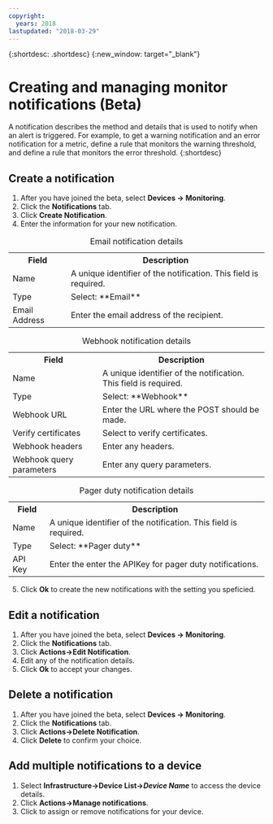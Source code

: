 ```yaml
---
copyright:
  years: 2018
lastupdated: "2018-03-29"
---
```


{:shortdesc: .shortdesc}
{:new_window: target="_blank"}

# Creating and managing monitor notifications (Beta)
A notification describes the method and details that is used to notify when an alert is triggered. For example, to get a warning notification and an error notification for a metric, define a rule that monitors the warning threshold, and define a rule that monitors the error threshold.
{:shortdesc} 

## Create a notification
 
 1. After you have joined the beta, select **Devices -> Monitoring**. 
 2. Click the **Notifications** tab.
 3. Click **Create Notification**.
 4. Enter the information for your new notification. 

<table>
  <caption>Email notification details</caption>
  <tr>
     <th>Field</th>
     <th>Description</th>
  </tr>
  <tr>
    <td>Name</td>
    <td>A unique identifier of the notification. This field is required.</td>
  </tr>
  <tr>
    <td>Type</td>
    <td>Select: **Email**</td>
  </tr>
  <tr>
    <td>Email Address</td>
    <td>Enter the email address of the recipient.</td>
  </tr>
</table>

<table>
  <caption>Webhook notification details</caption>
  <tr>
     <th>Field</th>
     <th>Description</th>
  </tr>
  <tr>
    <td>Name</td>
    <td>A unique identifier of the notification. This field is required.</td>
  </tr>
  <tr>
    <td>Type</td>
    <td>Select: **Webhook**</td>
  </tr>
  <tr>
    <td>Webhook URL</td>
    <td>Enter the URL where the POST should be made.</td>
  </tr>
  <tr>
  <td>Verify certificates</td>
    <td>Select to verify certificates.</td>
  </tr>
  <tr>
    <td>Webhook headers</td>
    <td>Enter any headers.</td>
  </tr>
  <tr>
    <td>Webhook query parameters</td>
    <td>Enter any query parameters.</td>
  </tr>
</table>

<table>
  <caption>Pager duty notification details</caption>
  <tr>
     <th>Field</th>
     <th>Description</th>
  </tr>
  <tr>
    <td>Name</td>
    <td>A unique identifier of the notification. This field is required.</td>
  </tr>
  <tr>
    <td>Type</td>
    <td>Select: **Pager duty**</td>
  </tr>
  <tr>
    <td>API Key</td>
    <td>Enter the enter the APIKey for pager duty notifications.</td>
  </tr>
</table>


5. Click **Ok** to create the new notifications with the setting you speficied.

## Edit a notification
 1. After you have joined the beta, select **Devices -> Monitoring**. 
 2. Click the **Notifications** tab.
3. Click **Actions->Edit Notification**.
4. Edit any of the notification details.
5. Click **Ok** to accept your changes.

## Delete a notification
1. After you have joined the beta, select **Devices -> Monitoring**. 
2. Click the **Notifications** tab.
3. Click **Actions->Delete Notification**.
4. Click **Delete** to confirm your choice.

## Add multiple notifications to a device
1. Select **Infrastructure->Device List->*Device Name*** to access the device details.
2. Click **Actions->Manage notifications**.
4. Click to assign or remove notifications for your device.

